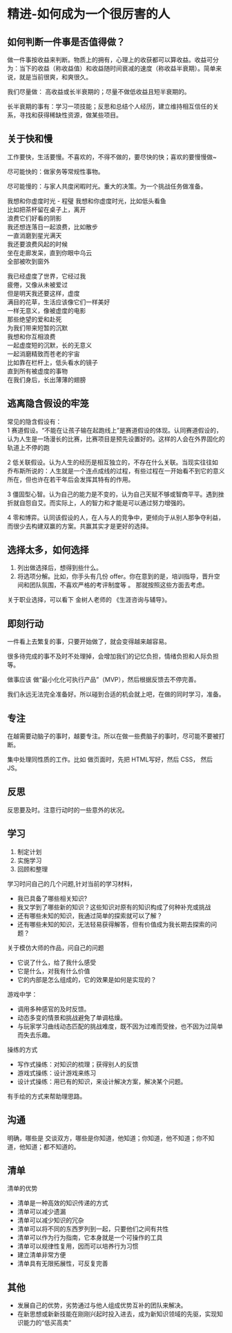 # 精进-如何成为一个很厉害的人
## 如何判断一件事是否值得做？
做一件事按收益来判断。物质上的拥有，心理上的收获都可以算收益。收益可分为：当下的收益（称收益值）和收益随时间衰减的速度（称收益半衰期）。简单来说，就是当前很爽，和爽很久。

我们尽量做： 高收益或长半衰期的；尽量不做低收益且短半衰期的。

长半衰期的事有：学习一项技能；反思和总结个人经历，建立维持相互信任的关系，寻找和获得稀缺性资源，做某些项目。

## 关于快和慢
工作要快，生活要慢。不喜欢的，不得不做的，要尽快的快；喜欢的要慢慢做~ 

尽可能快的：做家务等常规性事物。

尽可能慢的：与家人共度闲暇时光。重大的决策。为一个挑战任务做准备。

我想和你虚度时光 - 程璧
我想和你虚度时光，比如低头看鱼  
比如把茶杯留在桌子上，离开  
浪费它们好看的阴影  
我还想连落日一起浪费，比如散步  
一直消磨到星光满天  
我还要浪费风起的时候  
坐在走廊发呆，直到你眼中乌云  
全部被吹到窗外  

我已经虚度了世界，它经过我  
疲倦，又像从未被爱过  
但是明天我还要这样，虚度  
满目的花草，生活应该像它们一样美好  
一样无意义，像被虚度的电影  
那些绝望的爱和赴死  
为我们带来短暂的沉默  
我想和你互相浪费  
一起虚度短的沉默，长的无意义  
一起消磨精致而苍老的宇宙  
比如靠在栏杆上，低头看水的镜子  
直到所有被虚度的事物  
在我们身后，长出薄薄的翅膀  

## 逃离隐含假设的牢笼
常见的隐含假设有：  
1 赛道假设。“不能在让孩子输在起跑线上”是赛道假设的体现。认同赛道假设的，认为人生是一场漫长的比赛，比赛项目是预先设置好的。这样的人会在外界固化的轨道上不停的跑

2 低关联假设。认为人生的经历是相互独立的，不存在什么关联。当现实往往如 乔布斯所说的：人生就是一个连点成线的过程，有些过程在一开始看不到它的意义所在，但也许在若干年后会发挥其特有的作用。

3 僵固型心智。认为自己的能力是不变的，认为自己天赋不够或智商平平。遇到挫折就自怨自艾。而实际上，人的智力和才能是可以通过努力增强的。

4 零和博弈。认同该假设的人，在人与人的竞争中，更倾向于从别人那争夺利益，而很少去构建双赢的方案。共赢其实才是更好的选择。

## 选择太多，如何选择
1. 列出做选择后，想得到些什么。
1. 将选项分解。比如，你手头有几份 offer。你在意到的是，培训指导，晋升空间和团队氛围，不喜欢严格的考评制度等 。 那就按照这些方面去考虑。

关于职业选择，可以看下 金树人老师的 《生涯咨询与辅导》。

## 即刻行动
一件看上去繁复的事，只要开始做了，就会变得越来越容易。

很多待完成的事不及时不处理掉，会增加我们的记忆负担，情绪负担和人际负担等。

做事应该 做“最小化化可执行产品”（MVP），然后根据反馈去不停完善。

我们永远无法完全准备好。所以碰到合适的机会就上吧，在做的同时学习，准备。

## 专注
在越需要动脑子的事时，越要专注。所以在做一些费脑子的事时，尽可能不要被打断。

集中处理同性质的工作。比如 做页面时，先把 HTML写好，然后 CSS， 然后 JS。

## 反思
反思要及时。注意行动时的一些意外的状况。

## 学习
1. 制定计划
1. 实施学习
1. 回顾和整理

学习时问自己的几个问题,针对当前的学习材料，  
* 我已具备了哪些相关知识?
* 我又学到了哪些新的知识？这些知识对原有的知识构成了何种补充或挑战
* 还有哪些未知的知识，我通过简单的探索就可以了解？
* 还有哪些未知的知识，无法轻易获得解答，但有价值成为我长期去探索的问题？

关于模仿大师的作品，问自己的问题  
* 它说了什么，给了我什么感受
* 它是什么，对我有什么价值
* 它的内部是怎么组成的，它的效果是如何是实现的？

游戏中学：
* 调用多种感官的及时反馈。
* 动态多变的情景和挑战避免了单调枯燥。
* 与玩家学习曲线动态匹配的挑战难度，既不因为过难而受挫，也不因为过简单而失去乐趣。

操练的方式
* 写作式操练：对知识的梳理；获得别人的反馈
* 游戏式操练：设计游戏来练习
* 设计式操练：用已有的知识，来设计解决方案，解决某个问题。

有手绘的方式来帮助理思路。

## 沟通
明确，哪些是 交谈双方，哪些是你知道，他知道；你知道，他不知道；你不知道，他知道；都不知道的。

## 清单
清单的优势
* 清单是一种高效的知识传递的方式
* 清单可以减少遗漏
* 清单可以减少知识的冗杂
* 清单可以将不同的东西罗列到一起，只要他们之间有共性
* 清单可以作为行为指南，它本身就是一个可操作的工具
* 清单可以规律性复用，因而可以培养行为习惯
* 建立清单非常方便
* 清单具有无限拓展性，可反复完善

## 其他
* 发展自己的优势，劣势通过与他人组成优势互补的团队来解决。
* 在新思想或新新技能在刚刚兴起时投入进去，成为新知识领域的先驱，实现知识能力的“低买高卖”




